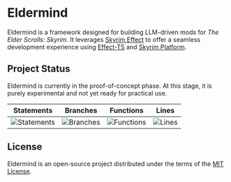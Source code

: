 # Eldermind #

Eldermind is a framework designed for building LLM-driven mods for _The Elder Scrolls: Skyrim_. It
leverages [Skyrim Effect](https://github.com/mysticfall/skyrim-effect) to offer a
seamless development experience using [Effect-TS](https://effect.website/)
and [Skyrim Platform](https://www.nexusmods.com/skyrimspecialedition/mods/54909).

## Project Status

Eldermind is currently in the proof-of-concept phase. At this stage, it is purely experimental and not yet ready for
practical use.

| Statements                  | Branches                | Functions                 | Lines             |
| --------------------------- | ----------------------- | ------------------------- | ----------------- |
| ![Statements](https://img.shields.io/badge/statements-75.32%25-red.svg?style=flat) | ![Branches](https://img.shields.io/badge/branches-83.01%25-yellow.svg?style=flat) | ![Functions](https://img.shields.io/badge/functions-52.96%25-red.svg?style=flat) | ![Lines](https://img.shields.io/badge/lines-75.32%25-red.svg?style=flat) |

## License

Eldermind is an open-source project distributed under the terms of the [MIT License](LICENSE).

